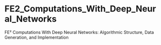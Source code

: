 # FE2_Computations_With_Deep_Neural_Networks
FE² Computations With Deep Neural Networks: Algorithmic Structure, Data Generation, and Implementation
